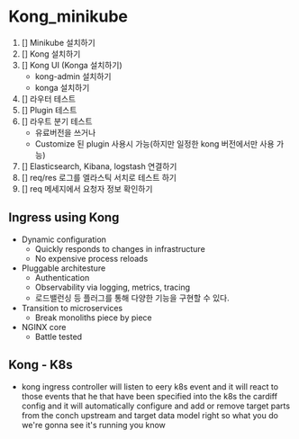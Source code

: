 # Kong_minikube

1. [] Minikube 설치하기 
2. [] Kong 설치하기 
3. [] Kong UI (Konga 설치하기) 
    - kong-admin 설치하기
    - konga 설치하기
4. [] 라우터 테스트 
5. [] Plugin 테스트   
6. [] 라우트 분기 테스트 
    - 유료버전을 쓰거나
    - Customize 된 plugin 사용시 가능(하지만 일정한 kong 버전에서만 사용 가능)
8. [] Elasticsearch, Kibana, logstash 연결하기 
9. [] req/res 로그를 엘라스틱 서치로 테스트 하기 
10. [] req 메세지에서 요청자 정보 확인하기

## Ingress using Kong
 - Dynamic configuration
    - Quickly responds to changes in infrastructure
    - No expensive process reloads
 - Pluggable architesture
    - Authentication
    - Observability via logging, metrics, tracing
    + 로드밸런싱 등 플러그를 통해 다양한 기능을 구현할 수 있다. 
 - Transition to microservices
    - Break monoliths piece by piece
 - NGINX core
    - Battle tested

## Kong - K8s
- kong ingress controller will listen to eery k8s event and it will react to those events that he that have been specified into the k8s the cardiff config and it will automatically configure and add or remove target parts from the conch upstream and target data model right so what you do we're gonna see it's running you know
